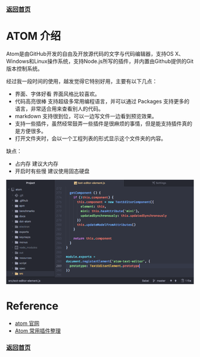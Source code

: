 
### [返回首页](/README.md)

# ATOM 介绍

Atom是由GitHub开发的自由及开放源代码的文字与代码编辑器，支持OS X、Windows和Linux操作系统，支持Node.js所写的插件，并内置由Github提供的Git版本控制系统。

经过我一段时间的使用，越发觉得它特别好用，主要有以下几点：
- 界面、字体好看 界面风格比较喜欢。
- 代码高亮很棒 支持超级多常用编程语言，并可以通过 Packages 支持更多的语言，非常适合用来查看别人的代码。
- markdown 支持很到位，可以一边写文件一边看到预览效果。
- 支持一些插件，虽然经常鼓弄一些插件是很麻烦的事情，但是能支持插件真的是方便很多。
- 打开文件夹时，会以一个工程列表的形式显示这个文件夹的内容。

缺点：
- 占内存 建议大内存
- 开启时有些慢 建议使用固态硬盘

![截图](/imgs/atom.png)

# Reference

- [atom 官网](https://atom.io/)
- [Atom 常用插件整理](http://guyunxiang.me/2017/04/20/Atom%E5%B8%B8%E7%94%A8%E6%8F%92%E4%BB%B6%E6%95%B4%E7%90%86/)

### [返回首页](/README.md)
